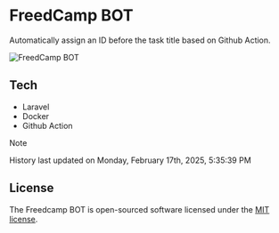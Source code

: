 # FreedCamp BOT

Automatically assign an ID before the task title based on Github Action.

![FreedCamp BOT](https://repository-images.githubusercontent.com/737932867/7d34798b-2680-471c-b089-a78a718d3d6a)

## Tech

- Laravel
- Docker
- Github Action

> [!NOTE]  
> History last updated on Monday, February 17th, 2025, 5:35:39 PM

## License

The Freedcamp BOT is open-sourced software licensed under the [MIT license](https://opensource.org/licenses/MIT).
